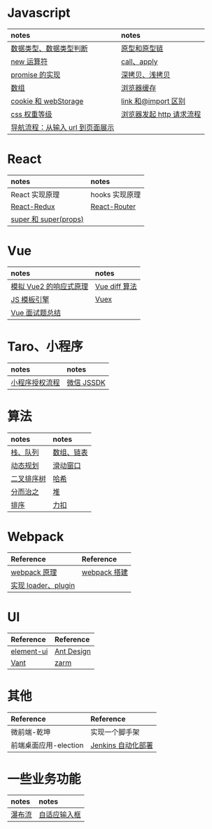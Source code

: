 <!--
 * @Description:
 * @Author: chengfengZeng
 * @Date: 2022-01-24 15:44:22
 * @LastEditors: chengfengZeng
 * @LastEditTime: 2022-02-28 16:27:03
-->

# Javascript

| notes                                                                                  | notes                                                                           |
| :------------------------------------------------------------------------------------- | :------------------------------------------------------------------------------ |
| [数据类型、数据类型判断](https://github.com/zchfeng/base/tree/master/pages/date-type)  | [原型和原型链](https://github.com/zchfeng/base/tree/master/pages/prototype)     |
| [new 运算符](https://github.com/zchfeng/base/tree/master/pages/new)                    | [call、apply](https://github.com/zchfeng/base/issues/1)                         |
| [promise 的实现](https://github.com/zchfeng/base/tree/master/pages/my-promise)         | [深拷贝、浅拷贝](https://github.com/zchfeng/base/tree/master/pages/deep-copy)   |
| [数组](https://github.com/zchfeng/base/issues/2)                                       | [浏览器缓存](https://github.com/zchfeng/Front-End-note/issues/7)                |
| [cookie 和 webStorage](https://github.com/zchfeng/Front-End-note/issues/8)             | [link 和@import 区别](https://github.com/zchfeng/Front-End-note/issues/9)       |
| [css 权重等级](https://github.com/zchfeng/Front-End-note/issues/10)                    | [浏览器发起 http 请求流程](https://github.com/zchfeng/Front-End-note/issues/11) |
| [导航流程：从输入 url 到页面展示](https://github.com/zchfeng/Front-End-note/issues/12) |

# React

| notes                                                                        | notes                                                              |
| :--------------------------------------------------------------------------- | :----------------------------------------------------------------- |
| React 实现原理                                                               | hooks 实现原理                                                     |
| [React-Redux](https://github.com/zchfeng/Front-End-note/issues/2)            | [React-Router](https://github.com/zchfeng/Front-End-note/issues/3) |
| [super 和 super(props)](https://github.com/zchfeng/Front-End-note/issues/12) |

# Vue

| notes                                                                                 | notes                                                               |
| :------------------------------------------------------------------------------------ | :------------------------------------------------------------------ |
| [模拟 Vue2 的响应式原理](https://github.com/zchfeng/base/tree/master/pages/vue2-mode) | [Vue diff 算法](https://www.cnblogs.com/wind-lanyan/p/9061684.html) |
| [JS 模板引擎](https://github.com/zchfeng/Front-End-note/issues/1)                     | [Vuex](https://github.com/zchfeng/Front-End-note/issues/4)          |
| [Vue 面试题总结](http://github.com/zchfeng/Front-End-note/issues/13)                  |

# Taro、小程序

| notes                                                                       | notes                                                                                  |
| :-------------------------------------------------------------------------- | :------------------------------------------------------------------------------------- |
| [小程序授权流程](https://github.com/zchfeng/base/tree/master/pages/wx-auth) | [微信 JSSDK](https://developers.weixin.qq.com/doc/offiaccount/OA_Web_Apps/JS-SDK.html) |

# 算法

| notes                                                                                                                                                                                                                          | notes                                                                 |
| :----------------------------------------------------------------------------------------------------------------------------------------------------------------------------------------------------------------------------- | :-------------------------------------------------------------------- |
| [栈、队列](https://github.com/CodeNightGame/CodeNightGame/issues/7)                                                                                                                                                            | [数组、链表](https://github.com/CodeNightGame/CodeNightGame/issues/1) |
| [动态规划](https://github.com/CodeNightGame/CodeNightGame/issues/2)                                                                                                                                                            | [滑动窗口](https://github.com/CodeNightGame/CodeNightGame/issues/3)   |
| [二叉排序树](https://github.com/CodeNightGame/CodeNightGame/issues/4)                                                                                                                                                          | [哈希](https://github.com/CodeNightGame/CodeNightGame/issues/5)       |
| [分而治之](https://github.com/CodeNightGame/CodeNightGame/issues/6)                                                                                                                                                            | [堆](https://github.com/CodeNightGame/CodeNightGame/issues/8)         |
| [排序](https://mp.weixin.qq.com/s?__biz=MzUyNjQxNjYyMg==&mid=2247484184&idx=1&sn=62965b401aa42107b3c17d1d8ea17454&chksm=fa0e6c99cd79e58f298e9026f677f912bd8c8e55edb48fc509b2b5834f05e529a9b47d59d202&scene=21#wechat_redirect) | [力扣](https://leetcode-cn.com/problemset/all/)                       |

# Webpack

| Reference                                                          | Reference                                                    |
| :----------------------------------------------------------------- | :----------------------------------------------------------- |
| [webpack 原理](https://github.com/zchfeng/Front-End-note/issues/6) | [webpack 搭建](https://github.com/Wscats/articles/issues/65) |
| [实现 loader、plugin](https://github.com/zchfeng/webpack_note)     |

# UI

| Reference                                                            | Reference                                                |
| :------------------------------------------------------------------- | :------------------------------------------------------- |
| [element-ui](https://element.eleme.io/#/zh-CN/component/time-picker) | [Ant Design](https://ant.design/components/overview-cn/) |
| [Vant](https://vant-contrib.gitee.io/vant/#/zh-CN/)                  | [zarm](https://zarm.design/#/components/input)           |

# 其他

| Reference             | Reference                                                                         |
| :-------------------- | :-------------------------------------------------------------------------------- |
| 微前端-乾坤           | 实现一个脚手架                                                                    |
| 前端桌面应用-election | [Jenkins 自动化部署](https://github.com/zchfeng/Front-End-note/tree/main/jenkins) |

# 一些业务功能

| notes                                                                      | notes                                                               |
| :------------------------------------------------------------------------- | :------------------------------------------------------------------ |
| [瀑布流](https://github.com/zchfeng/base/tree/master/pages/waterfall-flow) | [自适应输入框](https://github.com/zchfeng/Front-End-note/issues/16) |
